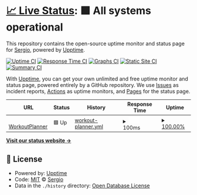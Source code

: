 # [📈 Live Status](https://demo.upptime.js.org): <!--live status--> **🟩 All systems operational**

This repository contains the open-source uptime monitor and status page for [Sergio](https://demo.upptime.js.org), powered by [Upptime](https://github.com/upptime/upptime).

[![Uptime CI](https://github.com/koj-co/upptime/workflows/Uptime%20CI/badge.svg)](https://github.com/koj-co/upptime/actions?query=workflow%3A%22Uptime+CI%22)
[![Response Time CI](https://github.com/koj-co/upptime/workflows/Response%20Time%20CI/badge.svg)](https://github.com/koj-co/upptime/actions?query=workflow%3A%22Response+Time+CI%22)
[![Graphs CI](https://github.com/koj-co/upptime/workflows/Graphs%20CI/badge.svg)](https://github.com/koj-co/upptime/actions?query=workflow%3A%22Graphs+CI%22)
[![Static Site CI](https://github.com/koj-co/upptime/workflows/Static%20Site%20CI/badge.svg)](https://github.com/koj-co/upptime/actions?query=workflow%3A%22Static+Site+CI%22)
[![Summary CI](https://github.com/koj-co/upptime/workflows/Summary%20CI/badge.svg)](https://github.com/koj-co/upptime/actions?query=workflow%3A%22Summary+CI%22)

With [Upptime](https://upptime.js.org), you can get your own unlimited and free uptime monitor and status page, powered entirely by a GitHub repository. We use [Issues](https://github.com/sergioclemente/WorkoutPlanner/issues) as incident reports, [Actions](https://github.com/sergioclemente/WorkoutPlanner/actions) as uptime monitors, and [Pages](https://demo.upptime.js.org) for the status page.

<!--start: status pages-->
<!-- This summary is generated by Upptime (https://github.com/upptime/upptime) -->
<!-- Do not edit this manually, your changes will be overwritten -->
<!-- prettier-ignore -->
| URL | Status | History | Response Time | Uptime |
| --- | ------ | ------- | ------------- | ------ |
| <img alt="" src="https://favicons.githubusercontent.com/workoutplanner.herokuapp.com" height="13"> [WorkoutPlanner](http://workoutplanner.herokuapp.com/) | 🟩 Up | [workout-planner.yml](https://github.com/sergioclemente/workoutplanner_upptime/commits/HEAD/history/workout-planner.yml) | <details><summary><img alt="Response time graph" src="./graphs/workout-planner/response-time-week.png" height="20"> 100ms</summary><br><a href="https://workoutplanner.upptime.js.org/history/workout-planner"><img alt="Response time 186" src="https://img.shields.io/endpoint?url=https%3A%2F%2Fraw.githubusercontent.com%2Fsergioclemente%2Fworkoutplanner_upptime%2FHEAD%2Fapi%2Fworkout-planner%2Fresponse-time.json"></a><br><a href="https://workoutplanner.upptime.js.org/history/workout-planner"><img alt="24-hour response time 117" src="https://img.shields.io/endpoint?url=https%3A%2F%2Fraw.githubusercontent.com%2Fsergioclemente%2Fworkoutplanner_upptime%2FHEAD%2Fapi%2Fworkout-planner%2Fresponse-time-day.json"></a><br><a href="https://workoutplanner.upptime.js.org/history/workout-planner"><img alt="7-day response time 100" src="https://img.shields.io/endpoint?url=https%3A%2F%2Fraw.githubusercontent.com%2Fsergioclemente%2Fworkoutplanner_upptime%2FHEAD%2Fapi%2Fworkout-planner%2Fresponse-time-week.json"></a><br><a href="https://workoutplanner.upptime.js.org/history/workout-planner"><img alt="30-day response time 75" src="https://img.shields.io/endpoint?url=https%3A%2F%2Fraw.githubusercontent.com%2Fsergioclemente%2Fworkoutplanner_upptime%2FHEAD%2Fapi%2Fworkout-planner%2Fresponse-time-month.json"></a><br><a href="https://workoutplanner.upptime.js.org/history/workout-planner"><img alt="1-year response time 189" src="https://img.shields.io/endpoint?url=https%3A%2F%2Fraw.githubusercontent.com%2Fsergioclemente%2Fworkoutplanner_upptime%2FHEAD%2Fapi%2Fworkout-planner%2Fresponse-time-year.json"></a></details> | <details><summary><a href="https://workoutplanner.upptime.js.org/history/workout-planner">100.00%</a></summary><a href="https://workoutplanner.upptime.js.org/history/workout-planner"><img alt="All-time uptime 99.99%" src="https://img.shields.io/endpoint?url=https%3A%2F%2Fraw.githubusercontent.com%2Fsergioclemente%2Fworkoutplanner_upptime%2FHEAD%2Fapi%2Fworkout-planner%2Fuptime.json"></a><br><a href="https://workoutplanner.upptime.js.org/history/workout-planner"><img alt="24-hour uptime 100.00%" src="https://img.shields.io/endpoint?url=https%3A%2F%2Fraw.githubusercontent.com%2Fsergioclemente%2Fworkoutplanner_upptime%2FHEAD%2Fapi%2Fworkout-planner%2Fuptime-day.json"></a><br><a href="https://workoutplanner.upptime.js.org/history/workout-planner"><img alt="7-day uptime 100.00%" src="https://img.shields.io/endpoint?url=https%3A%2F%2Fraw.githubusercontent.com%2Fsergioclemente%2Fworkoutplanner_upptime%2FHEAD%2Fapi%2Fworkout-planner%2Fuptime-week.json"></a><br><a href="https://workoutplanner.upptime.js.org/history/workout-planner"><img alt="30-day uptime 100.00%" src="https://img.shields.io/endpoint?url=https%3A%2F%2Fraw.githubusercontent.com%2Fsergioclemente%2Fworkoutplanner_upptime%2FHEAD%2Fapi%2Fworkout-planner%2Fuptime-month.json"></a><br><a href="https://workoutplanner.upptime.js.org/history/workout-planner"><img alt="1-year uptime 99.99%" src="https://img.shields.io/endpoint?url=https%3A%2F%2Fraw.githubusercontent.com%2Fsergioclemente%2Fworkoutplanner_upptime%2FHEAD%2Fapi%2Fworkout-planner%2Fuptime-year.json"></a></details>

<!--end: status pages-->

[**Visit our status website →**](https://demo.upptime.js.org)

## 📄 License

- Powered by: [Upptime](https://github.com/upptime/upptime)
- Code: [MIT](./LICENSE) © [Sergio](https://demo.upptime.js.org)
- Data in the `./history` directory: [Open Database License](https://opendatacommons.org/licenses/odbl/1-0/)
